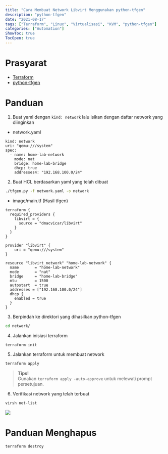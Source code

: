 ```yaml
---
title: "Cara Membuat Network Libvirt Menggunakan python-tfgen"
description: "python-tfgen"
date: "2021-08-17"
tags: ["Terraform", "Linux", "Virtualisasi", "KVM", "python-tfgen"]
categories: ["Automation"]
ShowToc: true
TocOpen: true
---
```


# Prasyarat
- [Terraform](/posts/linux/cara-menggunakan-terraform-libvirt-provider/)
- [python-tfgen](https://github.com/ajiarya/python-tfgen)

# Panduan
1. Buat yaml dengan `kind: network` lalu isikan dengan daftar network yang diinginkan
* network.yaml
```
kind: network
uri: "qemu:///system"
spec:
  - name: home-lab-network
    mode: nat
    bridge: home-lab-bridge
    dhcp: true
    addresses4: "192.168.100.0/24"
```

2. Buat HCL berdasarkan yaml yang telah dibuat
```bash
./tfgen.py -f network.yaml -o network
```

* image/main.tf (Hasil tfgen)
```hcl
terraform {
  required_providers {
    libvirt = {
      source = "dmacvicar/libvirt"
    }
  }
}

provider "libvirt" {
    uri = "qemu:///system"
}

resource "libvirt_network" "home-lab-network" {
  name       = "home-lab-network"
  mode       = "nat"
  bridge     = "home-lab-bridge"
  mtu        = 1500
  autostart  = true
  addresses = ["192.168.100.0/24"]
  dhcp {
    enabled = true
  }
}
```

3. Berpindah ke direktori yang dihasilkan python-tfgen
```bash
cd network/
```

4. Jalankan inisiasi terraform
```bash
terraform init
```

5. Jalankan terraform untuk membuat network
```bash
terraform apply
```
> **Tips!**  
> Gunakan `terraform apply -auto-approve` untuk melewati prompt persetujuan.

6. Verifikasi network yang telah terbuat
```bash
virsh net-list
```

![](/images/python-tfgen-network.jpg)

# Panduan Menghapus
```bash
terraform destroy
```